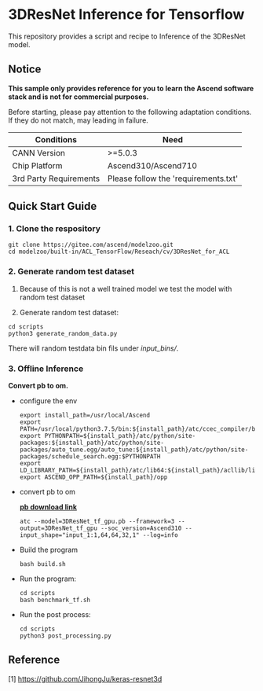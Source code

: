 

# 3DResNet Inference for Tensorflow 

This repository provides a script and recipe to Inference of the 3DResNet model.

## Notice
**This sample only provides reference for you to learn the Ascend software stack and is not for commercial purposes.**

Before starting, please pay attention to the following adaptation conditions. If they do not match, may leading in failure.

| Conditions | Need |
| --- | --- |
| CANN Version | >=5.0.3 |
| Chip Platform| Ascend310/Ascend710 |
| 3rd Party Requirements| Please follow the 'requirements.txt' |

## Quick Start Guide

### 1. Clone the respository

```shell
git clone https://gitee.com/ascend/modelzoo.git
cd modelzoo/built-in/ACL_TensorFlow/Reseach/cv/3DResNet_for_ACL
```

### 2. Generate random test dataset

1. Because of this is not a well trained model we test the model with random test dataset

2. Generate random test dataset:
```
cd scripts
python3 generate_random_data.py
```
There will random testdata bin fils under *input_bins/*.

### 3. Offline Inference

**Convert pb to om.**

- configure the env

  ```
  export install_path=/usr/local/Ascend
  export PATH=/usr/local/python3.7.5/bin:${install_path}/atc/ccec_compiler/bin:${install_path}/atc/bin:$PATH
  export PYTHONPATH=${install_path}/atc/python/site-packages:${install_path}/atc/python/site-packages/auto_tune.egg/auto_tune:${install_path}/atc/python/site-packages/schedule_search.egg:$PYTHONPATH
  export LD_LIBRARY_PATH=${install_path}/atc/lib64:${install_path}/acllib/lib64:$LD_LIBRARY_PATH
  export ASCEND_OPP_PATH=${install_path}/opp
  ```

- convert pb to om

  [**pb download link**](https://modelzoo-train-atc.obs.cn-north-4.myhuaweicloud.com/003_Atc_Models/modelzoo/Research/cv/3DResNet_for_ACL.zip)

  ```
  atc --model=3DResNet_tf_gpu.pb --framework=3 --output=3DResNet_tf_gpu --soc_version=Ascend310 --input_shape="input_1:1,64,64,32,1" --log=info

  ```

- Build the program

  ```
  bash build.sh
  ```

- Run the program:

  ```
  cd scripts
  bash benchmark_tf.sh
  ```
  
- Run the post process:

  ```
  cd scripts
  python3 post_processing.py
  ```
  

## Reference
[1] https://github.com/JihongJu/keras-resnet3d
